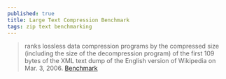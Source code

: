 ```yaml
---
published: true
title: Large Text Compression Benchmark
tags: zip text benchmarking
---
```

> ranks lossless data compression programs by the compressed size (including the size of the decompression program) of the first 109 bytes of the XML text dump of the English version of Wikipedia on Mar. 3, 2006. [Benchmark](http://mattmahoney.net/dc/text.html)
